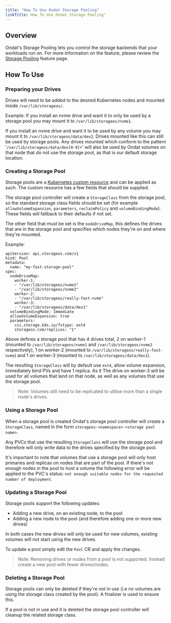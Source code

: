 ```yaml
---
title: "How To Use Ondat Storage Pooling"
linkTitle: How To Use Ondat Storage Pooling"
---
```


## Overview

Ondat's Storage Pooling lets you control the storage backends that your
workloads run on. For more information on the feature, please review the
[Storage Pooling](/docs/concepts/pooling) feature page.

## How To Use

### Preparing your Drives

Drives will need to be added to the desired Kubernetes nodes and mounted inside `/var/lib/storageos/`.

Example:
If you install an nvme drive and want it to only be used by a storage pool you may mount it to `/var/lib/storageos/nvme1`.

If you install an nvme drive and want it to be used by any volume you may mount it to `/var/lib/storageos/data/dev2`. Drives mounted like this can still be used by storage pools. Any drives mounted which conform to the pattern '`/var/lib/storageos/data/dev[0-9]+`' will also be used by Ondat volumes on that node that do not use the storage pool, as that is our default storage location.

### Creating a Storage Pool

Storage pools are a [Kubernetes custom resource](https://kubernetes.io/docs/concepts/extend-kubernetes/api-extension/custom-resources/) and can be applied as such. The custom resource has a few fields that should be supplied.

The storage pool controller will create a `StorageClass` from the storage pool, so the standard storage class fields should be set (for example `allowVolumeExpansion`, `parameters`, `reclaimPolicy` and `volumeBindingMode`). These fields will fallback to their defaults if not set.

The other field that must be set is the `nodeDriveMap`, this defines the drives that are in the storage pool and specifies which nodes they're on and where they're mounted.

Example:

```
apiVersion: api.storageos.com/v1
kind: Pool
metadata:
  name: "my-fast-storage-pool"
spec:
  nodeDriveMap:
    worker-1:
    - "/var/lib/storageos/nvme1"
    - "/var/lib/storageos/nvme2"
    worker-2:
    - "/var/lib/storageos/really-fast-nvme"
    worker-3:
    - "/var/lib/storageos/data/dev1"
  volumeBindingMode: Immediate
  allowVolumeExpansion: true
  parameters:
    csi.storage.k8s.io/fstype: ext4
    storageos.com/replicas: "1"
```

Above defines a storage pool that has 4 drives total, 2 on worker-1 (mounted to `/var/lib/storageos/nvme1` and `/var/lib/storageos/nvme2` respectively), 1 on worker-2 (mounted to `/var/lib/storageos/really-fast-nvme`) and 1 on worker-3 (mounted to `/var/lib/storageos/data/dev1`).

The resulting `StorageClass` will by default use `ext4`, allow volume expansion, immediately bind PVs and have 1 replica. As it The drive on worker-3 will be used for all volumes that land on that node, as well as any volumes that use the storage pool.

> Note: Volumes still need to be replicated to utilise more than a single node's drives.

### Using a Storage Pool

When a storage pool is created Ondat's storage pool controller will create a `StorageClass`, named in the form `storageos-<namespace>-<storage pool name>`.

Any PVCs that use the resulting `StorageClass` will use the storage pool and therefore will only write data to the drives specified by the storage pool.

It's important to note that volumes that use a storage pool will only host primaries and replicas on nodes that are part of the pool.
If there's not enough nodes in the pool to host a volume the following error will be applied to the PVC's status: `not enough suitable nodes for the requested number of deployment`.

### Updating a Storage Pool

Storage pools support the following updates:

- Adding a new drive, on an existing node, to the pool
- Adding a new node to the pool (and therefore adding one or more new drives)

In both cases the new drives will only be used for new volumes, existing volumes will not start using the new drives.

To update a pool simply edit the `Pool` CR and apply the changes.

> Note: Removing drives or nodes from a pool is not supported. Instead create a new pool with fewer drives/nodes.

### Deleting a Storage Pool

Storage pools can only be deleted if they're not in use (i.e no volumes are using the storage class created by the pool). A finalizer is used to ensure this.

If a pool is not in use and it is deleted the storage pool controller will cleanup the related storage class.
